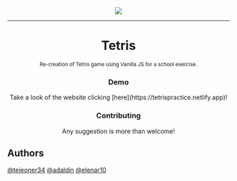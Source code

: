 <div id="header" align="center">
  <img src="https://user-images.githubusercontent.com/18453013/192013441-a19d486a-8983-48fb-a6cf-d03df1556bb8.gif"/>
</div>

--------------------------------------------------
<div id="nav" align="center">
  <h1>Tetris</h1>
   <small>Re-creation of Tetris game using Vanilla JS for a school exercise.</small>
</div>

<div id="section" align="center">
  <h3>Demo</h3>
  Take a look of the website clicking [here](https://tetrispractice.netlify.app)!
</div>

<div id="section" align="center">
  <h3>Contributing</h3>
 Any suggestion is more than welcome!
</div>

## Authors
[@tejeoner34](https://github.com/tejeoner34)
[@adaldin](https://github.com/adaldin)
[@elenar10](https://github.com/elenar10)


